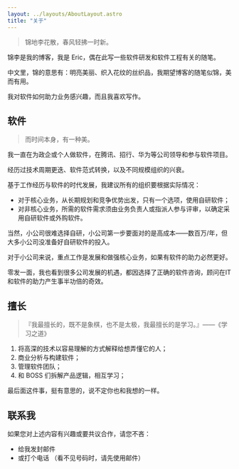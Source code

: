 ```yaml
---
layout: ../layouts/AboutLayout.astro
title: "关于"
---
```


> 锦地李花散，春风轻拂一时新。

锦李是我的博客，我是 Eric，偶在此写一些软件研发和软件工程有关的随笔。

中文里，锦的意思有：明亮美丽、织入花纹的丝织品，我期望博客的随笔似锦，美而有用。

我对软件如何助力业务感兴趣，而且我喜欢写作。

## 软件

> 而时间本身，有一种美。

我一直在为政企或个人做软件，在腾讯、招行、华为等公司领导和参与软件项目。

经历过技术周期更迭、软件范式转换，以及不同规模组织的兴衰。

基于工作经历与软件的时代发展，我建议所有的组织要根据实际情况：

* 对于核心业务，从长期规划和竞争优势出发，只有一个选项，使用自研软件；
* 对非核心业务，所需的软件需求须由业务负责人或指派人参与评审，以确定采用自研软件或外购软件。

当然，小公司很难选择自研，小公司第一步要面对的是高成本——数百万/年，但大多小公司没准备好自研软件的投入。

对于小公司来说，重点工作是发展和做强核心业务，如果有软件的助力必然更好。

零发一面，我也看到很多公司发展的机遇，都因选择了正确的软件咨询，顾问在IT和软件的助力产生事半功倍的奇效。

## 擅长

> 『我最擅长的，既不是象棋，也不是太极，我最擅长的是学习。』——《学习之道》

1. 将高深的技术以容易理解的方式解释给想弄懂它的人；
2. 商业分析与构建软件；
3. 管理软件团队；
4. 和 BOSS 们拆解产品逻辑，相互学习；

最后面这件事，挺有意思的，说不定你也和我想的一样。

## 联系我

如果您对上述内容有兴趣或要共议合作，请您不吝：

* 给我发封邮件 <span class="email"></span> 
* 或打个电话 <span class="mobile"></span><span class="text-gray-400">（看不见号码时，请先使用邮件）</span>

<script is:inline>
Array.prototype.slice.call(document.querySelectorAll('.email'), 0).forEach(el => {
    el.innerText = ['likun.sg', '@', 'gmail.com'].join('');
});

Array.prototype.slice.call(document.querySelectorAll('.mobile'), 0).forEach(el => {
    el.innerText = ['MTc3M', 'jI4MT', 'c3ODA='].join('');
});
</script>

